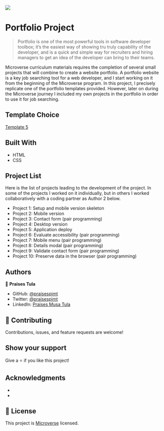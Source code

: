 ![](https://img.shields.io/badge/Microverse-blueviolet)

# Portfolio Project

> Portfolio is one of the most powerful tools in software developer toolbox; it’s the easiest way of showing tru truly capability of the developer, and is a quick and simple way for recruiters and hiring managers to get an idea of the developer can bring to their teams.

Microverse curriculum materials requires the completion of several small projects that will combine to create a website portfolio. A portfolio website is a key job searching tool for a web developer, and I start working on it from the beginning of the Microverse program. In this project, I precisely replicate one of the portfolio templates provided. However, later on during the Microverse journey I included my own projects in the portfolio in order to use it for job searching.

## Template Choice
[Template 5](https://www.figma.com/file/l7SqJ3ZfkAKih9sFxvWSR4/Microverse-Student-Project-1?node-id=23%3A9) 
## Built With

- HTML
- CSS

## Project List

Here is the list of projects leading to the development of the project. In some of the projects I worked on it individually, but in others I worked collaboratively with a coding partner as Author 2 below.

- Project 1: Setup and mobile version skeleton
- Project 2: Mobile version
- Project 3: Contact form (pair programming)
- Project 4: Desktop version
- Project 5: Application deploy
- Project 6: Evaluate accessibility (pair programming)
- Project 7: Mobile menu (pair programming)
- Project 8: Details modal (pair programming)
- Project 9: Validate contact form (pair programming)
- Project 10: Preserve data in the browser (pair programming)


## Authors

👤 **Praises Tula**

- GitHub: [@praisespjmt](https://github.com/PraisesPJMT)
- Twitter: [@praisespjmt](https://twitter.com/PraisesPJMT)
- LinkedIn: [Praises Musa Tula](https://www.linkedin.com/in/praises-tula-9233aa76)

## 🤝 Contributing

Contributions, issues, and feature requests are welcome!

## Show your support

Give a ⭐️ if you like this project!

## Acknowledgments

- 
- 

## 📝 License

This project is [Microverse](https://www.microverse.org/) licensed.